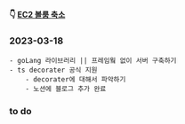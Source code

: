 #### 👇 [EC2 볼룸 축소](https://youngchang.tistory.com/entry/EC2-volume-%EC%B6%95%EC%86%8C-EBS)

### 2023-03-18

    - goLang 라이브러리 || 프레임웤 없이 서버 구축하기
    - ts decorater 공식 지원
        - decorater에 대해서 파악하기
        - 노션에 블로그 추가 완료

### to do
